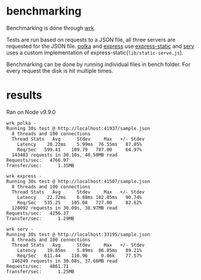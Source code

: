 # benchmarking

Benchmarking is done through [wrk](https://github.com/wg/wrk).

Tests are run based on requests to a JSON file, all three servers are requested
for the JSON file. [polka](https://github.com/lukeed/polka]) and
[express](https://github.com/expressjs/express) use
[express-static](https://github.com/expressjs/serve-static) and
[serv](https://github.com/ramlmn/serv) uses a custom implementation of
express-static(`lib/static-serve.js`).

Benchmarking can be done by running individual files in bench folder. For every
request the disk is hit multiple times.

# results

Ran on Node v9.9.0

```
wrk polka -
Running 30s test @ http://localhost:41937/sample.json
  8 threads and 100 connections
  Thread Stats   Avg      Stdev     Max   +/- Stdev
    Latency    20.22ms    5.99ms  76.55ms   87.85%
    Req/Sec   599.41    109.79   787.00     64.97%
  143483 requests in 30.10s, 40.50MB read
Requests/sec:   4766.97
Transfer/sec:      1.35MB
```

```
wrk express -
Running 30s test @ http://localhost:41507/sample.json
  8 threads and 100 connections
  Thread Stats   Avg      Stdev     Max   +/- Stdev
    Latency    22.72ms    6.88ms 102.05ms   90.74%
    Req/Sec   535.25    105.08   727.00     82.62%
  128092 requests in 30.09s, 38.97MB read
Requests/sec:   4256.37
Transfer/sec:      1.29MB
```

```
wrk serv -
Running 30s test @ http://localhost:33195/sample.json
  8 threads and 100 connections
  Thread Stats   Avg      Stdev     Max   +/- Stdev
    Latency    19.85ms    5.89ms  86.85ms   89.21%
    Req/Sec   611.44    116.96     0.86k    77.57%
  146249 requests in 30.08s, 37.66MB read
Requests/sec:   4861.71
Transfer/sec:      1.25MB
```
